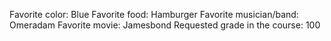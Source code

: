 Favorite color: Blue
Favorite food: Hamburger
Favorite musician/band: Omeradam
Favorite movie: Jamesbond
Requested grade in the course: 100
